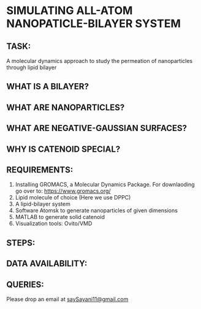 # SIMULATING ALL-ATOM NANOPATICLE-BILAYER SYSTEM

## TASK:

A molecular dynamics approach to study the permeation of nanoparticles through lipid bilayer

## WHAT IS A BILAYER? 

## WHAT ARE NANOPARTICLES?

## WHAT ARE NEGATIVE-GAUSSIAN SURFACES?

## WHY IS CATENOID SPECIAL?


## REQUIREMENTS:

1. Installing GROMACS, a Molecular Dynamics Package. For downlaoding go over to: https://www.gromacs.org/
2. Lipid molecule of choice (Here we use DPPC)
3. A lipid-bilayer system
4. Software Atomsk to generate nanoparticles of given dimensions
5. MATLAB to generate solid catenoid
6. Visualization tools: Ovito/VMD

## STEPS:

## DATA AVAILABILITY:

## QUERIES:

Please drop an email at saySayani11@gmail.com
